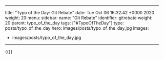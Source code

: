
---
title: "Typo of the Day: Git Rebate"
date: Tue Oct 06 16:32:42 +0000 2020
weight: 20
menu:
  sidebar:
    name: "Git Rebate"
    identifier: gitrebate
    weight: 20
    parent: typo_of_the_day
tags: ["#TypoOfTheDay"]
type: posts/typo_of_the_day
hero: images/posts/typo_of_the_day.jpg
images:
- images/posts/typo_of_the_day.jpg
---


{{<tweet user="mariatta" id="1313517549196177408">}}

